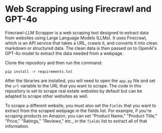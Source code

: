 # Web Scrapping using Firecrawl and GPT-4o

Firecrawl-LLM Scrapper is a web scraping tool designed to extract data from websites using Large Language Models (LLMs). It uses Firecrawl, which is an API service that takes a URL, crawls it, and converts it into clean markdown or structured data. The clean data is then passed on to OpenAI's GPT-4o model to extract the data needed from a webpage.

Clone the repository and then run the command:
```
pip install -r requirements.txt
```

After the libraries are installed, you will need to open the ```app.py``` file and set the ```url``` variable to the URL that you want to scrape. The code in this repository is set to scrape real estate websites by default but can be adapted to scrape other websites as well.

To scrape a different website, you must also set the ```Fields``` that you want to extract from the scraped webpage in the fields list. For example, if you're scraping products on Amazon, you can set "Product Name," "Product Title," "Price," "Ratings," "Reviews," etc., in the ```fields``` list to extract all of that information.
